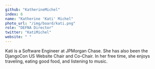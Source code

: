 ```yaml
---
github: "KatherineMichel"
index: 6
name: "Katherine 'Kati' Michel"
photo_url: "/img/board/kati.png"
role: "DEFNA Director"
twitter: "KatiMichel"
website: " "
---
```


Kati is a Software Engineer at JPMorgan Chase. She has also been the DjangoCon US Website Chair and Co-Chair. In her free time, she enjoys traveling, eating good food, and listening to music. 
